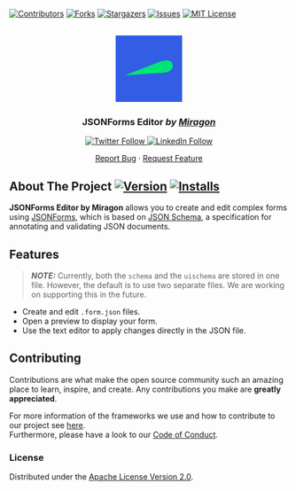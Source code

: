 <div id="top"></div>

<!-- PROJECT SHIELDS -->
[![Contributors][contributors-shield]][contributors-url]
[![Forks][forks-shield]][forks-url]
[![Stargazers][stars-shield]][stars-url]
[![Issues][issues-shield]][issues-url]
[![MIT License][license-shield]][license-url]
<!-- END OF PROJECT SHIELDS -->

<!-- PROJECT LOGO -->
<br />
<div align="center">
    <a href="#">
        <img src="https://raw.githubusercontent.com/Miragon/miranum-ide/main/images/miragon-logo.png" alt="Logo" height="120">
    </a>
    <h3>JSONForms Editor <i>by <a href="https://miragon.io/">Miragon</a></i></h3>
    <a href="https://twitter.com/miragon_io" target="_blank" rel="noreferrer noopener nofollow">
        <img src="https://img.shields.io/badge/follow-@miragon__io-1DA1F2?logo=twitter&style=social" alt="Twitter Follow">
    </a>
    <a href="https://www.linkedin.com/company/miragon-io" target="_blank" rel="noreferrer noopener nofollow">
        <img src="https://img.shields.io/badge/Follow-miragon-blue?style=social&logo=linkedin&logoColor=blue" alt="LinkedIn Follow">
    </a>
    <p>
        <a href="https://github.com/Miragon/miranum-json-forms/issues">Report Bug</a>
        ·
        <a href="https://github.com/Miragon/miranum-json-forms/pulls">Request Feature</a>
    </p>
</div>

## About The Project [![Version][version-shield]][version-url] [![Installs][installs-shield]][installs-url]

**JSONForms Editor by Miragon** allows you
to create and edit complex forms using [JSONForms](https://jsonforms.io/),
which is based on
[JSON Schema](https://json-schema.org/), a specification for annotating and validating
JSON documents.

## Features

> **_NOTE:_** Currently, both the `schema` and the `uischema` are stored in one file.
> However, the default is to use
> two separate files. We are working on supporting this in the future.

* Create and edit `.form.json` files.
* Open a preview to display your form.
* Use the text editor to apply changes directly in the JSON file.

## Contributing

Contributions are what make the open source community such an amazing place to learn,
inspire, and create.
Any contributions you make are **greatly appreciated**.

For more information of the frameworks we use and how to contribute to our project
see [here](docs/quickstart.md).  
Furthermore, please have a look to
our [Code of Conduct](https://miranum.com/docs/components/contributing/).

### License

Distributed under the [Apache License Version 2.0](LICENSE).


<!-- MARKDOWN LINKS & IMAGES -->
<!-- https://www.markdownguide.org/basic-syntax/#reference-style-links -->

[contributors-shield]: https://img.shields.io/github/contributors/Miragon/miranum-json-forms.svg?style=for-the-badge

[contributors-url]: https://github.com/Miragon/miranum-json-forms/graphs/contributors

[forks-shield]: https://img.shields.io/github/forks/Miragon/miranum-json-forms.svg?style=for-the-badge

[forks-url]: https://github.com/Miragon/miranum-json-forms/network/members

[stars-shield]: https://img.shields.io/github/stars/Miragon/miranum-json-forms.svg?style=for-the-badge

[stars-url]: https://github.com/Miragon/miranum-json-forms/stargazers

[issues-shield]: https://img.shields.io/github/issues/Miragon/miranum-json-forms.svg?style=for-the-badge

[issues-url]: https://github.com/Miragon/miranum-json-forms/issues

[license-shield]: https://img.shields.io/github/license/Miragon/miranum-json-forms.svg?style=for-the-badge

[license-url]: https://github.com/Miragon/miranum-json-forms/blob/main/LICENSE

[version-shield]: https://img.shields.io/visual-studio-marketplace/v/miragon-gmbh.miranum-json-forms

[version-url]: https://marketplace.visualstudio.com/items?itemName=miragon-gmbh.miranum-json-forms

[installs-shield]: https://img.shields.io/visual-studio-marketplace/i/miragon-gmbh.miranum-json-forms

[installs-url]: https://marketplace.visualstudio.com/items?itemName=miragon-gmbh.miranum-json-forms
